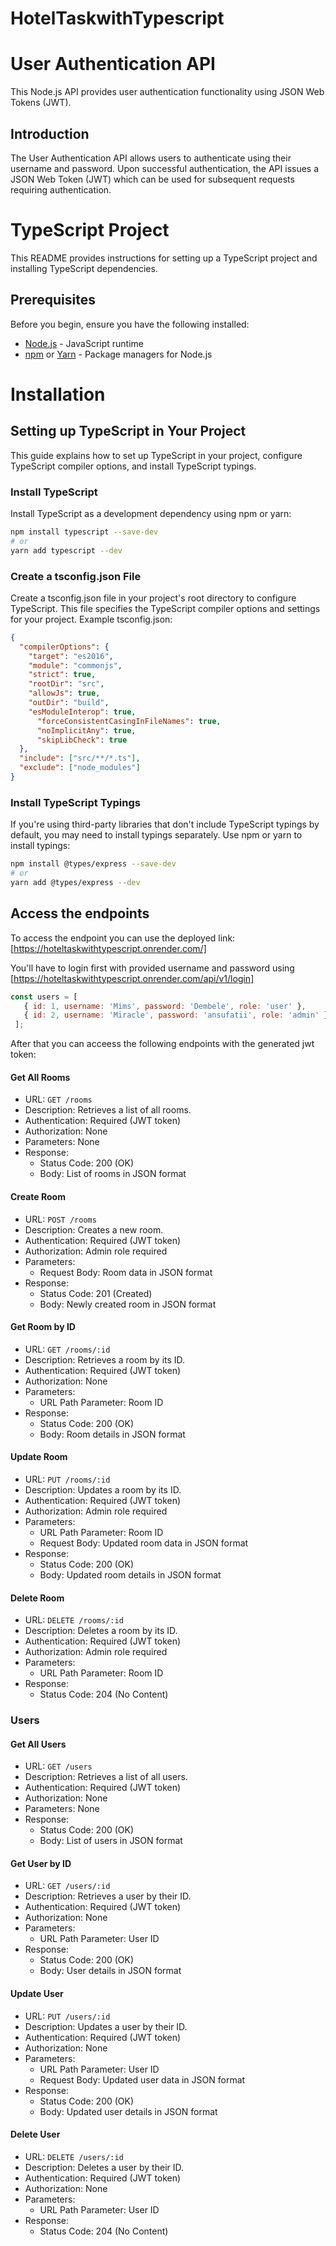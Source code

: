 # HotelTaskwithTypescript
# User Authentication API

This Node.js API provides user authentication functionality using JSON Web Tokens (JWT).

## Introduction

The User Authentication API allows users to authenticate using their username and password. Upon successful authentication, the API issues a JSON Web Token (JWT) which can be used for subsequent requests requiring authentication.

# TypeScript Project 

This README provides instructions for setting up a TypeScript project and installing TypeScript dependencies.

## Prerequisites

Before you begin, ensure you have the following installed:

- [Node.js](https://nodejs.org/) - JavaScript runtime
- [npm](https://www.npmjs.com/) or [Yarn](https://yarnpkg.com/) - Package managers for Node.js

# Installation

## Setting up TypeScript in Your Project

This guide explains how to set up TypeScript in your project, configure TypeScript compiler options, and install TypeScript typings.


### Install TypeScript

Install TypeScript as a development dependency using npm or yarn:

```bash
npm install typescript --save-dev
# or
yarn add typescript --dev
```
### Create a tsconfig.json File

Create a tsconfig.json file in your project's root directory to configure TypeScript. This file specifies the TypeScript compiler options and settings for your project. Example tsconfig.json:
```json
{
  "compilerOptions": {
    "target": "es2016",
    "module": "commonjs",
    "strict": true,
    "rootDir": "src",
    "allowJs": true,
    "outDir": "build",
    "esModuleInterop": true, 
      "forceConsistentCasingInFileNames": true, 
      "noImplicitAny": true,
      "skipLibCheck": true   
  },
  "include": ["src/**/*.ts"],
  "exclude": ["node_modules"]
}
```

### Install TypeScript Typings 

If you're using third-party libraries that don't include TypeScript typings by default, you may need to install typings separately. Use npm or yarn to install typings:

```bash
npm install @types/express --save-dev
# or
yarn add @types/express --dev
```

## Access the endpoints

To access the endpoint you can use the deployed link: [https://hoteltaskwithtypescript.onrender.com/]

You'll have to login first with provided username and password using [https://hoteltaskwithtypescript.onrender.com/api/v1/login]
 ```javascript
 const users = [
    { id: 1, username: 'Mims', password: 'Dembele', role: 'user' },
    { id: 2, username: 'Miracle', password: 'ansufatii', role: 'admin' }
  ];
  ```
  After that you can acceess the following endpoints with the generated jwt token:
  #### Get All Rooms

- URL: `GET /rooms`
- Description: Retrieves a list of all rooms.
- Authentication: Required (JWT token)
- Authorization: None
- Parameters: None
- Response:
  - Status Code: 200 (OK)
  - Body: List of rooms in JSON format

#### Create Room

- URL: `POST /rooms`
- Description: Creates a new room.
- Authentication: Required (JWT token)
- Authorization: Admin role required
- Parameters:
  - Request Body: Room data in JSON format
- Response:
  - Status Code: 201 (Created)
  - Body: Newly created room in JSON format

#### Get Room by ID

- URL: `GET /rooms/:id`
- Description: Retrieves a room by its ID.
- Authentication: Required (JWT token)
- Authorization: None
- Parameters:
  - URL Path Parameter: Room ID
- Response:
  - Status Code: 200 (OK)
  - Body: Room details in JSON format

#### Update Room

- URL: `PUT /rooms/:id`
- Description: Updates a room by its ID.
- Authentication: Required (JWT token)
- Authorization: Admin role required
- Parameters:
  - URL Path Parameter: Room ID
  - Request Body: Updated room data in JSON format
- Response:
  - Status Code: 200 (OK)
  - Body: Updated room details in JSON format

#### Delete Room

- URL: `DELETE /rooms/:id`
- Description: Deletes a room by its ID.
- Authentication: Required (JWT token)
- Authorization: Admin role required
- Parameters:
  - URL Path Parameter: Room ID
- Response:
  - Status Code: 204 (No Content)

### Users

#### Get All Users

- URL: `GET /users`
- Description: Retrieves a list of all users.
- Authentication: Required (JWT token)
- Authorization: None
- Parameters: None
- Response:
  - Status Code: 200 (OK)
  - Body: List of users in JSON format

#### Get User by ID

- URL: `GET /users/:id`
- Description: Retrieves a user by their ID.
- Authentication: Required (JWT token)
- Authorization: None
- Parameters:
  - URL Path Parameter: User ID
- Response:
  - Status Code: 200 (OK)
  - Body: User details in JSON format

#### Update User

- URL: `PUT /users/:id`
- Description: Updates a user by their ID.
- Authentication: Required (JWT token)
- Authorization: None
- Parameters:
  - URL Path Parameter: User ID
  - Request Body: Updated user data in JSON format
- Response:
  - Status Code: 200 (OK)
  - Body: Updated user details in JSON format

#### Delete User

- URL: `DELETE /users/:id`
- Description: Deletes a user by their ID.
- Authentication: Required (JWT token)
- Authorization: None
- Parameters:
  - URL Path Parameter: User ID
- Response:
  - Status Code: 204 (No Content)